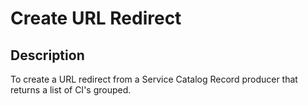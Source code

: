 # Create URL Redirect

## Description

To create a URL redirect from a Service Catalog Record producer that returns a list of CI's grouped.
